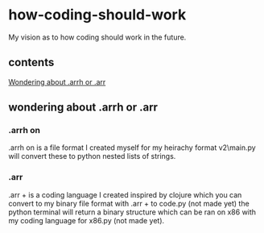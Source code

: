 # how-coding-should-work
My vision as to how coding should work in the future.
## contents
[Wondering about .arrh or .arr](#wondering-about-.arrh-or-.arr )
## wondering about .arrh or .arr  
### .arrh on
 .arrh on is a file format I created myself for my heirachy format v2\main.py will convert these to python nested lists of strings.
### .arr
 .arr + is a coding language I created inspired by clojure which you can convert to my binary file format with  .arr + to code.py (not made yet) the python terminal will return a binary structure which can be ran on x86 with my coding language for x86.py (not made yet).